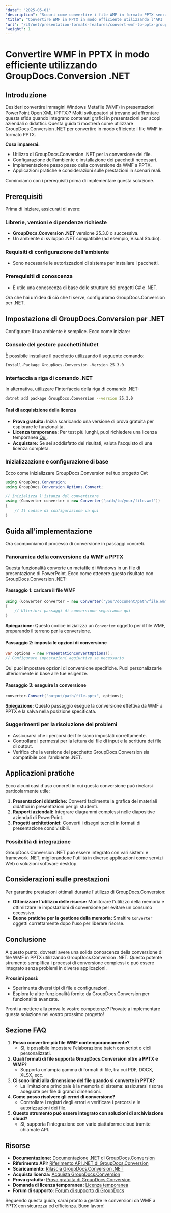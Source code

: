 ```yaml
---
"date": "2025-05-01"
"description": "Scopri come convertire i file WMF in formato PPTX senza problemi con GroupDocs.Conversion .NET. Questa guida illustra la configurazione, l'implementazione e le applicazioni pratiche."
"title": "Convertire WMF in PPTX in modo efficiente utilizzando l'API .NET GroupDocs.Conversion"
"url": "/it/net/presentation-formats-features/convert-wmf-to-pptx-groupdocs-conversion-net/"
"weight": 1
---
```


# Convertire WMF in PPTX in modo efficiente utilizzando GroupDocs.Conversion .NET

## Introduzione

Desideri convertire immagini Windows Metafile (WMF) in presentazioni PowerPoint Open XML (PPTX)? Molti sviluppatori si trovano ad affrontare questa sfida quando integrano contenuti grafici in presentazioni per scopi aziendali o didattici. Questa guida ti mostrerà come utilizzare GroupDocs.Conversion .NET per convertire in modo efficiente i file WMF in formato PPTX.

**Cosa imparerai:**
- Utilizzo di GroupDocs.Conversion .NET per la conversione dei file.
- Configurazione dell'ambiente e installazione dei pacchetti necessari.
- Implementazione passo passo della conversione da WMF a PPTX.
- Applicazioni pratiche e considerazioni sulle prestazioni in scenari reali.

Cominciamo con i prerequisiti prima di implementare questa soluzione.

## Prerequisiti

Prima di iniziare, assicurati di avere:

### Librerie, versioni e dipendenze richieste
- **GroupDocs.Conversion .NET** versione 25.3.0 o successiva.
- Un ambiente di sviluppo .NET compatibile (ad esempio, Visual Studio).

### Requisiti di configurazione dell'ambiente
- Sono necessarie le autorizzazioni di sistema per installare i pacchetti.

### Prerequisiti di conoscenza
- È utile una conoscenza di base delle strutture dei progetti C# e .NET.

Ora che hai un'idea di ciò che ti serve, configuriamo GroupDocs.Conversion per .NET.

## Impostazione di GroupDocs.Conversion per .NET

Configurare il tuo ambiente è semplice. Ecco come iniziare:

### Console del gestore pacchetti NuGet
È possibile installare il pacchetto utilizzando il seguente comando:
```plaintext
Install-Package GroupDocs.Conversion -Version 25.3.0
```

### Interfaccia a riga di comando .NET
In alternativa, utilizzare l'interfaccia della riga di comando .NET:
```bash
dotnet add package GroupDocs.Conversion --version 25.3.0
```

#### Fasi di acquisizione della licenza
- **Prova gratuita:** Inizia scaricando una versione di prova gratuita per esplorare le funzionalità.
- **Licenza temporanea:** Per test più lunghi, puoi richiedere una licenza temporanea [Qui](https://purchase.groupdocs.com/temporary-license/).
- **Acquistare:** Se sei soddisfatto dei risultati, valuta l'acquisto di una licenza completa.

### Inizializzazione e configurazione di base
Ecco come inizializzare GroupDocs.Conversion nel tuo progetto C#:
```csharp
using GroupDocs.Conversion;
using GroupDocs.Conversion.Options.Convert;

// Inizializza l'istanza del convertitore
using (Converter converter = new Converter("path/to/your/file.wmf"))
{
    // Il codice di configurazione va qui
}
```

## Guida all'implementazione

Ora scomponiamo il processo di conversione in passaggi concreti.

### Panoramica della conversione da WMF a PPTX

Questa funzionalità converte un metafile di Windows in un file di presentazione di PowerPoint. Ecco come ottenere questo risultato con GroupDocs.Conversion .NET:

#### Passaggio 1: caricare il file WMF
```csharp
using (Converter converter = new Converter("your/document/path/file.wmf"))
{
    // Ulteriori passaggi di conversione seguiranno qui
}
```
**Spiegazione:** Questo codice inizializza un `Converter` oggetto per il file WMF, preparando il terreno per la conversione.

#### Passaggio 2: imposta le opzioni di conversione
```csharp
var options = new PresentationConvertOptions();
// Configurare impostazioni aggiuntive se necessario
```
Qui puoi impostare opzioni di conversione specifiche. Puoi personalizzarle ulteriormente in base alle tue esigenze.

#### Passaggio 3: eseguire la conversione
```csharp
converter.Convert("output/path/file.pptx", options);
```
**Spiegazione:** Questo passaggio esegue la conversione effettiva da WMF a PPTX e la salva nella posizione specificata.

### Suggerimenti per la risoluzione dei problemi
- Assicurarsi che i percorsi dei file siano impostati correttamente.
- Controllare i permessi per la lettura dei file di input e la scrittura dei file di output.
- Verifica che la versione del pacchetto GroupDocs.Conversion sia compatibile con l'ambiente .NET.

## Applicazioni pratiche

Ecco alcuni casi d'uso concreti in cui questa conversione può rivelarsi particolarmente utile:

1. **Presentazioni didattiche:** Converti facilmente la grafica dei materiali didattici in presentazioni per gli studenti.
2. **Rapporti aziendali:** Integrare diagrammi complessi nelle diapositive aziendali di PowerPoint.
3. **Progetti architettonici:** Converti i disegni tecnici in formati di presentazione condivisibili.

### Possibilità di integrazione
GroupDocs.Conversion .NET può essere integrato con vari sistemi e framework .NET, migliorandone l'utilità in diverse applicazioni come servizi Web o soluzioni software desktop.

## Considerazioni sulle prestazioni

Per garantire prestazioni ottimali durante l'utilizzo di GroupDocs.Conversion:
- **Ottimizzare l'utilizzo delle risorse:** Monitorare l'utilizzo della memoria e ottimizzare le impostazioni di conversione per evitare un consumo eccessivo.
- **Buone pratiche per la gestione della memoria:** Smaltire `Converter` oggetti correttamente dopo l'uso per liberare risorse.

## Conclusione

A questo punto, dovresti avere una solida conoscenza della conversione di file WMF in PPTX utilizzando GroupDocs.Conversion .NET. Questo potente strumento semplifica i processi di conversione complessi e può essere integrato senza problemi in diverse applicazioni.

**Prossimi passi:**
- Sperimenta diversi tipi di file e configurazioni.
- Esplora le altre funzionalità fornite da GroupDocs.Conversion per funzionalità avanzate.

Pronti a mettere alla prova le vostre competenze? Provate a implementare questa soluzione nel vostro prossimo progetto!

## Sezione FAQ

1. **Posso convertire più file WMF contemporaneamente?**
   - Sì, è possibile impostare l'elaborazione batch con script o cicli personalizzati.
2. **Quali formati di file supporta GroupDocs.Conversion oltre a PPTX e WMF?**
   - Supporta un'ampia gamma di formati di file, tra cui PDF, DOCX, XLSX, ecc.
3. **Ci sono limiti alla dimensione del file quando si converte in PPTX?**
   - La limitazione principale è la memoria di sistema: assicurarsi risorse adeguate per file di grandi dimensioni.
4. **Come posso risolvere gli errori di conversione?**
   - Controllare i registri degli errori e verificare i percorsi e le autorizzazioni dei file.
5. **Questo strumento può essere integrato con soluzioni di archiviazione cloud?**
   - Sì, supporta l'integrazione con varie piattaforme cloud tramite chiamate API.

## Risorse

- **Documentazione:** [Documentazione .NET di GroupDocs.Conversion](https://docs.groupdocs.com/conversion/net/)
- **Riferimento API:** [Riferimento API .NET di GroupDocs.Conversion](https://reference.groupdocs.com/conversion/net/)
- **Scaricamento:** [Rilascia GroupDocs.Conversion .NET](https://releases.groupdocs.com/conversion/net/)
- **Acquista licenza:** [Acquista GroupDocs.Conversion](https://purchase.groupdocs.com/buy)
- **Prova gratuita:** [Prova gratuita di GroupDocs.Conversion](https://releases.groupdocs.com/conversion/net/)
- **Domanda di licenza temporanea:** [Licenza temporanea](https://purchase.groupdocs.com/temporary-license/)
- **Forum di supporto:** [Forum di supporto di GroupDocs](https://forum.groupdocs.com/c/conversion/10)

Seguendo questa guida, sarai pronto a gestire le conversioni da WMF a PPTX con sicurezza ed efficienza. Buon lavoro!
